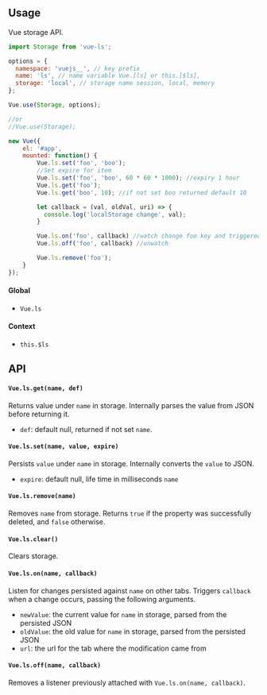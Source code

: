 ## Usage

Vue storage API.

``` js
import Storage from 'vue-ls';

options = {
  namespace: 'vuejs__', // key prefix
  name: 'ls', // name variable Vue.[ls] or this.[$ls],
  storage: 'local', // storage name session, local, memory
};

Vue.use(Storage, options);

//or
//Vue.use(Storage);

new Vue({
    el: '#app',
    mounted: function() {
        Vue.ls.set('foo', 'boo');
        //Set expire for item
        Vue.ls.set('foo', 'boo', 60 * 60 * 1000); //expiry 1 hour
        Vue.ls.get('foo');
        Vue.ls.get('boo', 10); //if not set boo returned default 10

        let callback = (val, oldVal, uri) => {
          console.log('localStorage change', val);
        }

        Vue.ls.on('foo', callback) //watch change foo key and triggered callback
        Vue.ls.off('foo', callback) //unwatch

        Vue.ls.remove('foo');
    }
});
```

#### Global

- `Vue.ls`

#### Context
- `this.$ls`

## API

#### `Vue.ls.get(name, def)`

Returns value under `name` in storage. Internally parses the value from JSON before returning it.

- `def`: default null, returned if not set `name`.

#### `Vue.ls.set(name, value, expire)`

Persists `value` under `name` in storage. Internally converts the `value` to JSON.

- `expire`: default null, life time in milliseconds `name`

#### `Vue.ls.remove(name)`

Removes `name` from storage. Returns `true` if the property was successfully deleted, and `false` otherwise.

#### `Vue.ls.clear()`

Clears storage.

#### `Vue.ls.on(name, callback)`

Listen for changes persisted against `name` on other tabs. Triggers `callback` when a change occurs, passing the following arguments.

- `newValue`: the current value for `name` in storage, parsed from the persisted JSON
- `oldValue`: the old value for `name` in storage, parsed from the persisted JSON
- `url`: the url for the tab where the modification came from

#### `Vue.ls.off(name, callback)`

Removes a listener previously attached with `Vue.ls.on(name, callback)`.

